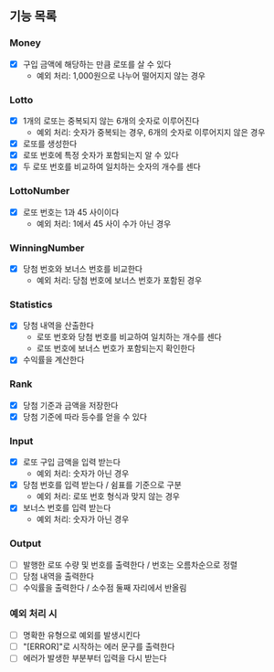 ## 기능 목록

### Money
- [x] 구입 금액에 해당하는 만큼 로또를 살 수 있다
  - 예외 처리: 1,000원으로 나누어 떨어지지 않는 경우

### Lotto
- [x] 1개의 로또는 중복되지 않는 6개의 숫자로 이루어진다
  - 예외 처리: 숫자가 중복되는 경우, 6개의 숫자로 이루어지지 않은 경우
- [x] 로또를 생성한다
- [x] 로또 번호에 특정 숫자가 포함되는지 알 수 있다
- [x] 두 로또 번호를 비교하여 일치하는 숫자의 개수를 센다

### LottoNumber
- [x] 로또 번호는 1과 45 사이이다
  - 예외 처리: 1에서 45 사이 수가 아닌 경우

### WinningNumber
- [x] 당첨 번호와 보너스 번호를 비교한다
  - 예외 처리: 당첨 번호에 보너스 번호가 포함된 경우

### Statistics
- [x] 당첨 내역을 산출한다
  - 로또 번호와 당첨 번호를 비교하여 일치하는 개수를 센다
  - 로또 번호에 보너스 번호가 포함되는지 확인한다
- [x] 수익률을 계산한다

### Rank
- [x] 당첨 기준과 금액을 저장한다
- [x] 당첨 기준에 따라 등수를 얻을 수 있다

### Input
- [x] 로또 구입 금액을 입력 받는다
  - 예외 처리: 숫자가 아닌 경우
- [x] 당첨 번호를 입력 받는다 / 쉼표를 기준으로 구분
  - 예외 처리: 로또 번호 형식과 맞지 않는 경우
- [x] 보너스 번호를 입력 받는다
  - 예외 처리: 숫자가 아닌 경우

### Output
- [ ] 발행한 로또 수량 및 번호를 출력한다 / 번호는 오름차순으로 정렬
- [ ] 당첨 내역을 출력한다
- [ ] 수익률을 출력한다 / 소수점 둘째 자리에서 반올림

### 예외 처리 시
- [ ] 명확한 유형으로 예외를 발생시킨다
- [ ] "[ERROR]"로 시작하는 에러 문구를 출력한다
- [ ] 에러가 발생한 부분부터 입력을 다시 받는다